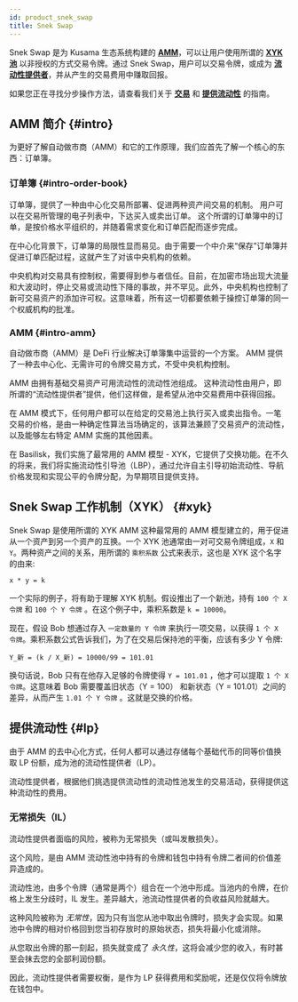 ```yaml
---
id: product_snek_swap
title: Snek Swap
---
```


Snek Swap 是为 Kusama 生态系统构建的 **[AMM](#intro)**，可以让用户使用所谓的 **[XYK 池](#xyk)** 以非授权的方式交易令牌。通过 Snek Swap，用户可以交易令牌，或成为 **[流动性提供者](#lp)**，并从产生的交易费用中赚取回报。

如果您正在寻找分步操作方法，请查看我们关于 **[交易](/howto_snek_swap_trade)** 和 **[提供流动性](/howto_snek_swap_provide_liquidity)** 的指南。

## AMM 简介 {#intro}

为更好了解自动做市商（AMM）和它的工作原理，我们应首先了解一个核心的东西：订单簿。

### 订单簿 {#intro-order-book}

订单簿，提供了一种由中心化交易所部署、促进两种资产间交易的机制。 用户可以在交易所管理的电子列表中，下达买入或卖出订单。 这个所谓的订单簿中的订单，是按价格水平组织的，并随着需求变化和订单匹配而逐步完成。

在中心化背景下，订单簿的局限性显而易见。由于需要一个中介来“保存”订单簿并促进订单匹配过程，这就产生了对该中央机构的依赖。

中央机构对交易具有控制权，需要得到参与者信任。目前，在加密市场出现大流量和大波动时，停止交易或流动性下降的事故，并不罕见。此外，中央机构也控制了新可交易资产的添加许可权。这意味着，所有这一切都要依赖于操控订单簿的同一个权威机构的批准。

### AMM {#intro-amm}

自动做市商（AMM）是 DeFi 行业解决订单簿集中运营的一个方案。 AMM 提供了一种去中心化、无需许可的令牌交易方式，不受中央机构控制。

AMM 由拥有基础交易资产可用流动性的流动性池组成。 这种流动性由用户，即所谓的“流动性提供者”提供，他们这样做，是希望从池中交易费用中获得回报。

在 AMM 模式下，任何用户都可以在给定的交易池上执行买入或卖出指令。一笔交易的价格，是由一种确定性算法当场确定的，该算法兼顾了交易资产的流动性，以及能够左右特定 AMM 实施的其他因素。

在 Basilisk，我们实施了最常用的 AMM 模型 - XYK，它提供了交换功能。在不久的将来，我们将实施流动性引导池（LBP），通过允许自主引导初始流动性、导航价格发现和实现公平的令牌分配，为早期项目提供支持。

## Snek Swap 工作机制（XYK） {#xyk}

Snek Swap 是使用所谓的 XYK AMM 这种最常用的 AMM 模型建立的，用于促进从一个资产到另一个资产的互换。一个 XYK 池通常由一对可交易令牌组成，`X` 和 `Y`。两种资产之间的关系，用所谓的 `乘积系数` 公式来表示，这也是 XYK 这个名字的由来:

`x * y = k`

一个实际的例子，将有助于理解 XYK 机制。假设推出了一个新池，持有 `100 个 X 令牌` 和 `100 个 Y 令牌` 。在这个例子中，乘积系数是 `k = 10000`。

现在，假设 Bob 想通过存入 `一定数量的 Y 令牌` 来执行一项交易，以获得 `1 个 X 令牌`。乘积系数公式告诉我们，为了在交易后保持池的平衡，应该有多少 Y 令牌:

`Y_新 = (k / X_新) = 10000/99 = 101.01`

换句话说，Bob 只有在他存入足够的令牌使得 `Y = 101.01` ，他才可以提取 `1 个 X 令牌`。这意味着 Bob 需要覆盖旧状态（Y = 100） 和新状态（Y = 101.01）之间的差异，从而产生 `1.01 个 Y 令牌` 。这就是交换的价格。

## 提供流动性 {#lp}

由于 AMM 的去中心化方式，任何人都可以通过存储每个基础代币的同等价值换取 LP 份额，成为池的流动性提供者（LP）。

流动性提供者，根据他们挑选提供流动性的流动性池发生的交易活动，获得提供这种流动性的费用。

### 无常损失（IL）

流动性提供者面临的风险，被称为无常损失（或叫发散损失）。

这个风险，是由 AMM 流动性池中持有的令牌和钱包中持有令牌二者间的价值差异造成的。

流动性池，由多个令牌（通常是两个）组合在一个池中形成。当池内的令牌，在价格上发生分歧时，IL 发生。差异越大，池流动性提供者的负收益风险就越大。

这种风险被称为 *无常性*，因为只有当您从池中取出令牌时，损失才会实现。如果池中令牌的相对价格回到您当初存放时的原始状态，损失将最小化或消除。

从您取出令牌的那一刻起，损失就变成了 *永久性*，这将会减少您的收入，有时甚至会抹去您的全部利润份额。

因此，流动性提供者需要权衡，是作为 LP 获得费用和奖励呢，还是仅仅将令牌放在钱包中。
